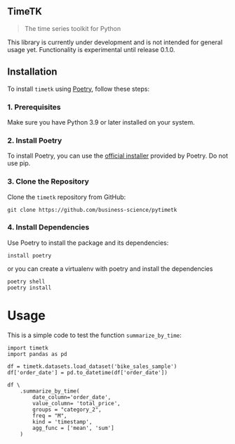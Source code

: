 

## TimeTK

> The time series toolkit for Python

This library is currently under development and is not intended for general usage yet. Functionality is experimental until release 0.1.0.

## Installation

To install `timetk` using [Poetry](https://python-poetry.org/), follow these steps:

### 1. Prerequisites

Make sure you have Python 3.9 or later installed on your system.

### 2. Install Poetry

To install Poetry, you can use the [official installer](https://python-poetry.org/docs/#installing-with-the-official-installer)  provided by Poetry. Do not use pip.

### 3. Clone the Repository

Clone the `timetk` repository from GitHub:

```
git clone https://github.com/business-science/pytimetk
```

### 4. Install Dependencies

Use Poetry to install the package and its dependencies:

```
install poetry
```

or you can create a virtualenv with poetry and install the dependencies

```
poetry shell
poetry install
```

# Usage

This is a simple code to test the function `summarize_by_time`:

```
import timetk
import pandas as pd

df = timetk.datasets.load_dataset('bike_sales_sample')
df['order_date'] = pd.to_datetime(df['order_date'])

df \
    .summarize_by_time(
        date_column='order_date', 
        value_column= 'total_price',
        groups = "category_2",
        freq = "M",
        kind = 'timestamp',
        agg_func = ['mean', 'sum']
    )
    

```